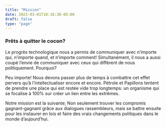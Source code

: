 ```yaml
---
title: "Mission"
date: 2023-03-01T10:16:38-05:00
draft: false
type: "page"
---
```


### Prêts à quitter le cocon?

Le progrès technologique nous a permis de communiquer avec n’importe qui, n’importe quand, et n’importe comment! Simultanément, il nous a aussi coupé l’envie de communiquer avec ceux qui diffèrent de nous politiquement. Pourquoi?

Peu importe! Nous devons passer plus de temps à combattre cet effet pervers qu’à l'intellectualiser encore et encore. Pétrole et Papillons tentent de prendre une place qui est restée vide trop longtemps: un organisme qui se focalise à 100% sur créer un lien entre les extrêmes.

Notre mission est la suivante; Non seulement trouver les compromis gagnant-gagnant grâce aux dialogues rassembleurs, mais se battre ensuite pour les instaurer en lois et faire des vrais changements politiques dans le monde d’aujourd’hui. 

